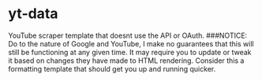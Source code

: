 # yt-data
YouTube scraper template that doesnt use the API or OAuth.
###NOTICE:
Do to the nature of Google and YouTube, I make no guarantees that this will still be functioning at any given time. It may require you to update or tweak it based on changes they have made to HTML rendering. Consider this a formatting template that should get you up and running quicker.
